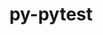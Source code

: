 ---
title: "py-pytest"
layout: cache
categories: [package, develop-2024-02-11]
meta: {"versions": ["8.0.0"], "compilers": ["gcc@=11.4.0", "gcc@=9.4.0"], "oss": ["ubuntu20.04"], "platforms": ["linux"], "targets": ["ppc64le", "x86_64_v3"], "stacks": ["e4s", "e4s-power", "e4s-rocm-external", "root"], "num_specs": 2, "num_specs_by_stack": {"root": 2, "e4s-power": 1, "e4s": 1, "e4s-rocm-external": 1}}
spec_details: [{"hash": "c2ypulvdwgai3lgqxo6opbqtgopqkgzp", "compiler": "gcc@=9.4.0", "versions": ["8.0.0"], "os": "ubuntu20.04", "platform": "linux", "target": "ppc64le", "variants": ["build_system=python_pip"], "stacks": ["root", "e4s-power"], "size": "-", "tarball": "https://binaries.spack.io/releases/develop-2024-02-11/build_cache/linux-ubuntu20.04-ppc64le/gcc-9.4.0/py-pytest-8.0.0/linux-ubuntu20.04-ppc64le-gcc-9.4.0-py-pytest-8.0.0-c2ypulvdwgai3lgqxo6opbqtgopqkgzp.spack"}, {"hash": "taertagob7ehpuuaseopqdk2hlvbhibl", "compiler": "gcc@=11.4.0", "versions": ["8.0.0"], "os": "ubuntu20.04", "platform": "linux", "target": "x86_64_v3", "variants": ["build_system=python_pip"], "stacks": ["root", "e4s", "e4s-rocm-external"], "size": "-", "tarball": "https://binaries.spack.io/releases/develop-2024-02-11/build_cache/linux-ubuntu20.04-x86_64_v3/gcc-11.4.0/py-pytest-8.0.0/linux-ubuntu20.04-x86_64_v3-gcc-11.4.0-py-pytest-8.0.0-taertagob7ehpuuaseopqdk2hlvbhibl.spack"}]
---